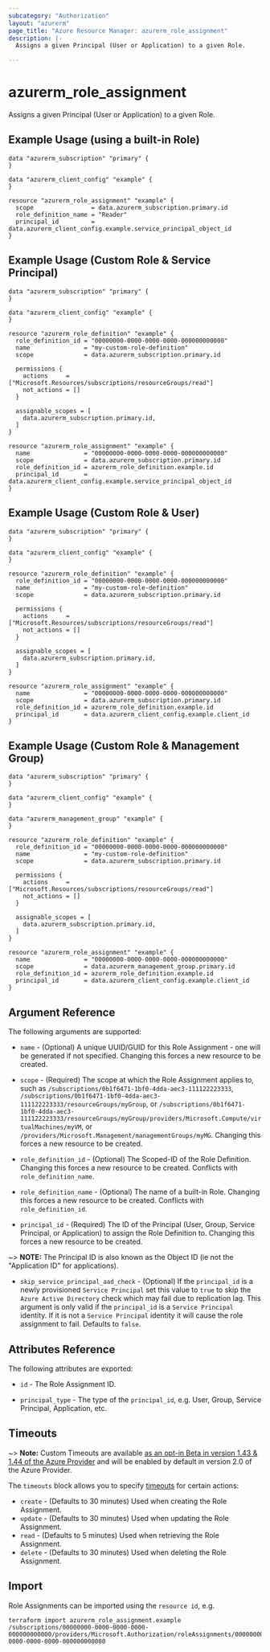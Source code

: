 ```yaml
---
subcategory: "Authorization"
layout: "azurerm"
page_title: "Azure Resource Manager: azurerm_role_assignment"
description: |-
  Assigns a given Principal (User or Application) to a given Role.

---
```


# azurerm_role_assignment

Assigns a given Principal (User or Application) to a given Role.

## Example Usage (using a built-in Role)

```hcl
data "azurerm_subscription" "primary" {
}

data "azurerm_client_config" "example" {
}

resource "azurerm_role_assignment" "example" {
  scope                = data.azurerm_subscription.primary.id
  role_definition_name = "Reader"
  principal_id         = data.azurerm_client_config.example.service_principal_object_id
}
```

## Example Usage (Custom Role & Service Principal)

```hcl
data "azurerm_subscription" "primary" {
}

data "azurerm_client_config" "example" {
}

resource "azurerm_role_definition" "example" {
  role_definition_id = "00000000-0000-0000-0000-000000000000"
  name               = "my-custom-role-definition"
  scope              = data.azurerm_subscription.primary.id

  permissions {
    actions     = ["Microsoft.Resources/subscriptions/resourceGroups/read"]
    not_actions = []
  }

  assignable_scopes = [
    data.azurerm_subscription.primary.id,
  ]
}

resource "azurerm_role_assignment" "example" {
  name               = "00000000-0000-0000-0000-000000000000"
  scope              = data.azurerm_subscription.primary.id
  role_definition_id = azurerm_role_definition.example.id
  principal_id       = data.azurerm_client_config.example.service_principal_object_id
}
```

## Example Usage (Custom Role & User)

```hcl
data "azurerm_subscription" "primary" {
}

data "azurerm_client_config" "example" {
}

resource "azurerm_role_definition" "example" {
  role_definition_id = "00000000-0000-0000-0000-000000000000"
  name               = "my-custom-role-definition"
  scope              = data.azurerm_subscription.primary.id

  permissions {
    actions     = ["Microsoft.Resources/subscriptions/resourceGroups/read"]
    not_actions = []
  }

  assignable_scopes = [
    data.azurerm_subscription.primary.id,
  ]
}

resource "azurerm_role_assignment" "example" {
  name               = "00000000-0000-0000-0000-000000000000"
  scope              = data.azurerm_subscription.primary.id
  role_definition_id = azurerm_role_definition.example.id
  principal_id       = data.azurerm_client_config.example.client_id
}
```

## Example Usage (Custom Role & Management Group)

```hcl
data "azurerm_subscription" "primary" {
}

data "azurerm_client_config" "example" {
}

data "azurerm_management_group" "example" {
}

resource "azurerm_role_definition" "example" {
  role_definition_id = "00000000-0000-0000-0000-000000000000"
  name               = "my-custom-role-definition"
  scope              = data.azurerm_subscription.primary.id

  permissions {
    actions     = ["Microsoft.Resources/subscriptions/resourceGroups/read"]
    not_actions = []
  }

  assignable_scopes = [
    data.azurerm_subscription.primary.id,
  ]
}

resource "azurerm_role_assignment" "example" {
  name               = "00000000-0000-0000-0000-000000000000"
  scope              = data.azurerm_management_group.primary.id
  role_definition_id = azurerm_role_definition.example.id
  principal_id       = data.azurerm_client_config.example.client_id
}
```

## Argument Reference

The following arguments are supported:

* `name` - (Optional) A unique UUID/GUID for this Role Assignment - one will be generated if not specified. Changing this forces a new resource to be created.

* `scope` - (Required) The scope at which the Role Assignment applies to, such as `/subscriptions/0b1f6471-1bf0-4dda-aec3-111122223333`, `/subscriptions/0b1f6471-1bf0-4dda-aec3-111122223333/resourceGroups/myGroup`, or `/subscriptions/0b1f6471-1bf0-4dda-aec3-111122223333/resourceGroups/myGroup/providers/Microsoft.Compute/virtualMachines/myVM`, or `/providers/Microsoft.Management/managementGroups/myMG`. Changing this forces a new resource to be created.

* `role_definition_id` - (Optional) The Scoped-ID of the Role Definition. Changing this forces a new resource to be created. Conflicts with `role_definition_name`.

* `role_definition_name` - (Optional) The name of a built-in Role. Changing this forces a new resource to be created. Conflicts with `role_definition_id`.

* `principal_id` - (Required) The ID of the Principal (User, Group, Service Principal, or Application) to assign the Role Definition to. Changing this forces a new resource to be created.

~> **NOTE:** The Principal ID is also known as the Object ID (ie not the "Application ID" for applications).

* `skip_service_principal_aad_check` - (Optional) If the `principal_id` is a newly provisioned `Service Principal` set this value to `true` to skip the `Azure Active Directory` check which may fail due to replication lag. This argument is only valid if the `principal_id` is a `Service Principal` identity. If it is not a `Service Principal` identity it will cause the role assignment to fail. Defaults to `false`.

## Attributes Reference

The following attributes are exported:

* `id` - The Role Assignment ID.

* `principal_type` - The type of the `principal_id`, e.g. User, Group, Service Principal, Application, etc.

## Timeouts

~> **Note:** Custom Timeouts are available [as an opt-in Beta in version 1.43 & 1.44 of the Azure Provider](/docs/providers/azurerm/guides/2.0-beta.html) and will be enabled by default in version 2.0 of the Azure Provider.

The `timeouts` block allows you to specify [timeouts](https://www.terraform.io/docs/configuration/resources.html#timeouts) for certain actions:

* `create` - (Defaults to 30 minutes) Used when creating the Role Assignment.
* `update` - (Defaults to 30 minutes) Used when updating the Role Assignment.
* `read` - (Defaults to 5 minutes) Used when retrieving the Role Assignment.
* `delete` - (Defaults to 30 minutes) Used when deleting the Role Assignment.

## Import

Role Assignments can be imported using the `resource id`, e.g.

```shell
terraform import azurerm_role_assignment.example /subscriptions/00000000-0000-0000-0000-000000000000/providers/Microsoft.Authorization/roleAssignments/00000000-0000-0000-0000-000000000000
```
